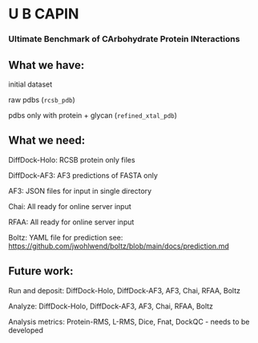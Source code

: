 # U B CAPIN #
### Ultimate Benchmark of CArbohydrate Protein INteractions ###

## What we have: ##

initial dataset

raw pdbs (`rcsb_pdb`)

pdbs only with protein + glycan (`refined_xtal_pdb`)

## What we need: ##

DiffDock-Holo:
	RCSB protein only files

DiffDock-AF3:
	AF3 predictions of FASTA only

AF3:
	JSON files for input in single directory

Chai:
	All ready for online server input

RFAA:
	All ready for online server input

Boltz:
	YAML file for prediction
	see:	https://github.com/jwohlwend/boltz/blob/main/docs/prediction.md

## Future work: ##

Run and deposit:
	DiffDock-Holo,
	DiffDock-AF3,
	AF3,
	Chai,
	RFAA,
	Boltz

Analyze:
	DiffDock-Holo,
        DiffDock-AF3,
        AF3,
        Chai,
        RFAA,
        Boltz

Analysis metrics:
	Protein-RMS,
	L-RMS,
	Dice,
	Fnat,
	DockQC - needs to be developed

